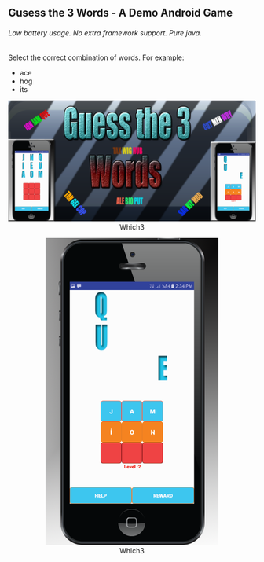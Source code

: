 
## Gusess the 3 Words - A Demo Android Game
###### Low battery usage. No extra framework support. Pure java.

Select the correct combination of words. For example:

- ace
- hog
- its


<p align="center">
  <img  src="https://github.com/okansungur/android/blob/main/1024500.png"><br/>
  Which3
</p>


<p align="center">
  <img  src="https://github.com/okansungur/android/blob/main/scrx.png"><br/>
  Which3
</p>
